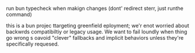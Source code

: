 run bun typecheck when makign changes (dont' redirect sterr, just runthe command)

this is a bun projec ttargeting greenfield eployment; we'r enot worried about backwrds compatibiltiy or legacy usage.
 We want to fail loundly when thing go wrong s oavoid "clever" fallbacks and implicit behaviors unless they're specifically requesed.
